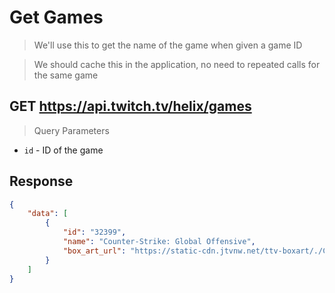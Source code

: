 # Get Games
> We'll use this to get the name of the game when given a game ID

> We should cache this in the application, no need to repeated calls for the same game

## **GET** https://api.twitch.tv/helix/games
> Query Parameters
* `id` - ID of the game

## Response
```JSON
{
    "data": [
        {
            "id": "32399",
            "name": "Counter-Strike: Global Offensive",
            "box_art_url": "https://static-cdn.jtvnw.net/ttv-boxart/./Counter-Strike:%20Global%20Offensive-{width}x{height}.jpg"
        }
    ]
}
```